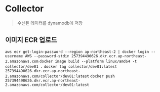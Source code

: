 # Collector
> 수신된 데이터를 dynamodb에 저장

## 이미지 ECR 업로드
`aws ecr get-login-password --region ap-northeast-2 | docker login --username AWS --password-stdin 257394490626.dkr.ecr.ap-northeast-2.amazonaws.com`
`docker image build --platform linux/amd64 -t collector/dev01 .`
`docker tag collector/dev01:latest 257394490626.dkr.ecr.ap-northeast-2.amazonaws.com/collector/dev01:latest`
`docker push 257394490626.dkr.ecr.ap-northeast-2.amazonaws.com/collector/dev01:latest`  